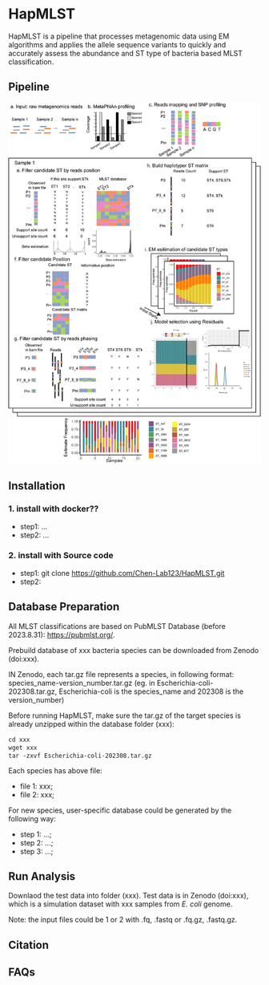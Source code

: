 # HapMLST

HapMLST is a pipeline that processes metagenomic data using EM algorithms and applies the allele sequence variants to quickly and accurately assess the abundance and ST type of bacteria based MLST classification.

## Pipeline
![image](https://github.com/Chen-Lab123/HapMLST/blob/main/pipeline/Figure1-1.png)

## Installation
### 1. install with docker??
- step1: ...
- step2: ...
### 2. install with Source code
- step1: git clone https://github.com/Chen-Lab123/HapMLST.git
- step2: 

## Database Preparation
All MLST classifications are based on PubMLST Database (before 2023.8.31): https://pubmlst.org/. 

Prebuild database of xxx bacteria species can be downloaded from Zenodo (doi:xxx). 

IN Zenodo, each tar.gz file represents a species, in following format: species_name-version_number.tar.gz (eg. in Escherichia-coli-202308.tar.gz, Escherichia-coli is the species_name and 202308 is the version_number)

Before running HapMLST, make sure the tar.gz of the target species is already unzipped within the database folder (xxx):

```
cd xxx
wget xxx
tar -zxvf Escherichia-coli-202308.tar.gz
```

Each species has above file:

- file 1: xxx;
- file 2: xxx;

For new species, user-specific database could be generated by the following way:
- step 1: ...;
- step 2: ...;
- step 3: ...;

## Run Analysis
Downlaod the test data into folder (xxx). Test data is in Zenodo (doi:xxx), which is a simulation dataset with xxx samples from _E. coli_ genome.

Note: the input files could be 1 or 2 with .fq, .fastq or .fq.gz, .fastq.gz. 

## Citation

## FAQs
